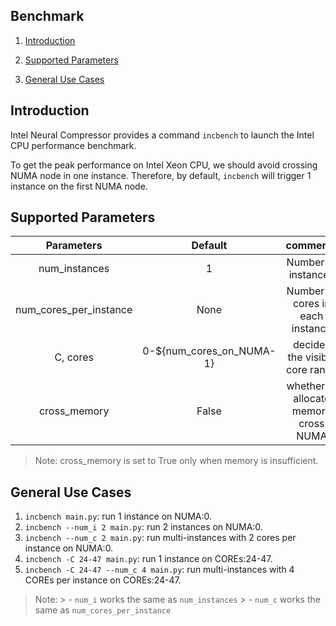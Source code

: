 Benchmark
---

1. [Introduction](#introduction)

2. [Supported Parameters](#supported-parameters)

3. [General Use Cases](#general-use-cases)

## Introduction

Intel Neural Compressor provides a command `incbench` to launch the Intel CPU performance benchmark.

To get the peak performance on Intel Xeon CPU, we should avoid crossing NUMA node in one instance.
Therefore, by default, `incbench` will trigger 1 instance on the first NUMA node.

## Supported Parameters

|       Parameters       |          Default         |                comments               |
|:----------------------:|:------------------------:|:-------------------------------------:|
|      num_instances     |             1            |          Number of instances          |
| num_cores_per_instance |           None           |    Number of cores in each instance   |
|        C, cores        | 0-${num_cores_on_NUMA-1} |     decides the visible core range    |
|      cross_memory      |           False          | whether to allocate memory cross NUMA |

> Note: cross_memory is set to True only when memory is insufficient.

## General Use Cases

1. `incbench main.py`: run 1 instance on NUMA:0.
2. `incbench --num_i 2 main.py`: run 2 instances on NUMA:0.
3. `incbench --num_c 2 main.py`: run multi-instances with 2 cores per instance on NUMA:0.
4. `incbench -C 24-47 main.py`: run 1 instance on COREs:24-47.
5. `incbench -C 24-47 --num_c 4 main.py`: run multi-instances with 4 COREs per instance on COREs:24-47.

> Note:
    > - `num_i` works the same as `num_instances`
    > - `num_c` works the same as `num_cores_per_instance`
